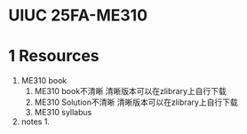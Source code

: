 # UIUC 25FA-ME310

# 1 Resources
1. ME310 book
   1. ME310 book不清晰 清晰版本可以在zlibrary上自行下载
   2. ME310 Solution不清晰 清晰版本可以在zlibrary上自行下载
   3. ME310 syllabus
2. notes
   1. 